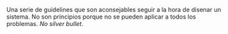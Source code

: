 Una serie de guidelines que son aconsejables seguir a la hora de disenar un sistema. No son principios porque no se pueden aplicar a todos los problemas. *No silver bullet*.



